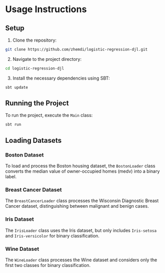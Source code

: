# Usage Instructions

## Setup

1. Clone the repository:
```bash
git clone https://github.com/zhemdi/logistic-regression-djl.git
```
2. Navigate to the project directory:
```bash
cd logistic-regression-djl
```
3. Install the necessary dependencies using SBT:
```bash
sbt update
```

## Running the Project

To run the project, execute the `Main` class:
```bash
sbt run
```

## Loading Datasets

### Boston Dataset
To load and process the Boston housing dataset, the `BostonLoader` class converts the median value of owner-occupied homes (medv) into a binary label.

### Breast Cancer Dataset
The `BreastCancerLoader` class processes the Wisconsin Diagnostic Breast Cancer dataset, distinguishing between malignant and benign cases.

### Iris Dataset
The `IrisLoader` class uses the Iris dataset, but only includes `Iris-setosa` and `Iris-versicolor` for binary classification.

### Wine Dataset
The `WineLoader` class processes the Wine dataset and considers only the first two classes for binary classification.
